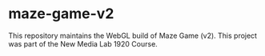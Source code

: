 # maze-game-v2
This repository maintains the WebGL build of Maze Game (v2). This project was part of the New Media Lab 1920 Course.
